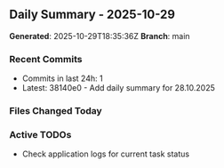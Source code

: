 ## Daily Summary - 2025-10-29

**Generated**: 2025-10-29T18:35:36Z
**Branch**: main


### Recent Commits
- Commits in last 24h: 1
- Latest: 38140e0 - Add daily summary for 28.10.2025

### Files Changed Today

### Active TODOs
- Check application logs for current task status

